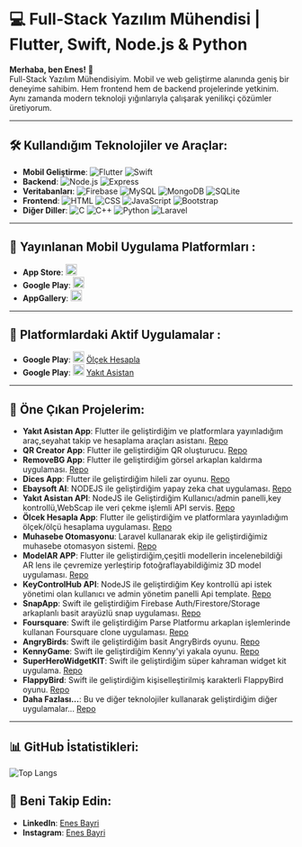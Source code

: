 # 💻 Full-Stack Yazılım Mühendisi | Flutter, Swift, Node.js & Python

**Merhaba, ben Enes!** 👋  
Full-Stack Yazılım Mühendisiyim. Mobil ve web geliştirme alanında geniş bir deneyime sahibim. Hem frontend hem de backend projelerinde yetkinim. Aynı zamanda modern teknoloji yığınlarıyla çalışarak yenilikçi çözümler üretiyorum.

---

## 🛠️ Kullandığım Teknolojiler ve Araçlar:
- **Mobil Geliştirme**: ![Flutter](https://img.shields.io/badge/-Flutter-blue?style=flat&logo=flutter)   ![Swift](https://img.shields.io/badge/Swift-F05138?logo=Swift&logoColor=white)  
- **Backend**: ![Node.js](https://img.shields.io/badge/-Node.js-green?style=flat&logo=node.js) ![Express](https://img.shields.io/badge/-Express-black?style=flat&logo=express)
- **Veritabanları**: ![Firebase](https://img.shields.io/badge/-Firebase-yellow?style=flat&logo=firebase) ![MySQL](https://img.shields.io/badge/-MySQL-blue?style=flat&logo=mysql) ![MongoDB](https://img.shields.io/badge/-MongoDB-green?style=flat&logo=mongodb) ![SQLite](https://img.shields.io/badge/-SQLite-blue?style=flat&logo=sqlite)
- **Frontend**: ![HTML](https://img.shields.io/badge/-HTML-orange?style=flat&logo=html5) ![CSS](https://img.shields.io/badge/-CSS-blue?style=flat&logo=css3) ![JavaScript](https://img.shields.io/badge/-JavaScript-yellow?style=flat&logo=javascript) ![Bootstrap](https://img.shields.io/badge/-Bootstrap-purple?style=flat&logo=bootstrap)
- **Diğer Diller**: ![C](https://img.shields.io/badge/-C-blue?style=flat&logo=c) ![C++](https://img.shields.io/badge/-C++-blue?style=flat&logo=c%2B%2B) ![Python](https://img.shields.io/badge/-Python-yellow?style=flat&logo=python) ![Laravel](https://img.shields.io/badge/-Laravel-red?style=flat&logo=laravel)

---

## 📱 Yayınlanan Mobil Uygulama Platformları :
- **App Store**: <img src="https://logos-world.net/wp-content/uploads/2021/02/App-Store-Logo.png" alt="App Store" width="20"/>
- **Google Play**: <img src="https://static.vecteezy.com/system/resources/previews/017/395/379/original/google-play-store-mobile-apps-logo-free-png.png" alt="Google Play" width="20"/>
- **AppGallery**: <img src="https://upload.wikimedia.org/wikipedia/commons/thumb/f/f6/Huawei_AppGallery.svg/36px-Huawei_AppGallery.svg.png" alt="AppGallery" width="20"/>


---

## 📱 Platformlardaki Aktif Uygulamalar :
- **Google Play**: <img src="https://static.vecteezy.com/system/resources/previews/017/395/379/original/google-play-store-mobile-apps-logo-free-png.png" alt="Google Play" width="20"/>  [ Ölçek Hesapla ](https://play.google.com/store/apps/details?id=com.ebaysoft.olcek_hesapla)
- **Google Play**: <img src="https://static.vecteezy.com/system/resources/previews/017/395/379/original/google-play-store-mobile-apps-logo-free-png.png" alt="Google Play" width="20"/>  [ Yakıt Asistan ](https://play.google.com/store/apps/details?id=ebaysoft.yakit_asistan)



---
## 🌟 Öne Çıkan Projelerim:
- **Yakıt Asistan App**: Flutter ile geliştirdiğim ve platformlara yayınladığım araç,seyahat takip ve hesaplama araçları asistanı. [Repo](https://github.com/enesbayri/yakit-asistan-APP)
- **QR Creator App**: Flutter ile geliştirdiğim QR oluşturucu. [Repo](https://github.com/enesbayri/QR_CREATOR-APP)
- **RemoveBG App**: Flutter ile geliştirdiğim görsel arkaplan kaldırma uygulaması. [Repo](https://github.com/enesbayri/RemoveBG_app)
- **Dices App**: Flutter ile geliştirdiğim hileli zar oyunu. [Repo](https://github.com/enesbayri/Dices-APP)
- **Ebaysoft AI**: NODEJS ile geliştirdiğim yapay zeka chat uygulaması. [Repo](https://github.com/enesbayri/EBAYSOFT-AI)
- **Yakıt Asistan API**: NodeJS ile Geliştirdiğim Kullanıcı/admin panelli,key kontrollü,WebScap ile veri çekme işlemli API servis. [Repo](https://github.com/enesbayri/YakitAsisstant-API)
- **Ölcek Hesapla App**: Flutter ile geliştirdiğim ve platformlara yayınladığım ölçek/ölçü hesaplama uygulaması. [Repo](https://github.com/enesbayri/olcek-hesapla-APP)
- **Muhasebe Otomasyonu**: Laravel kullanarak ekip ile geliştirdiğimiz muhasebe otomasyon sistemi. [Repo](https://github.com/mertozanlislas/emo-laravel9)
- **ModelAR APP**: Flutter ile geliştirdiğim,çeşitli modellerin incelenebildiği AR lens ile çevremize yerleştirip fotoğraflayabildiğimiz 3D model uygulaması. [Repo](https://github.com/enesbayri/ModelAR-APP)
- **KeyControlHub API**: NodeJS ile geliştirdiğim Key kontrollü api istek yönetimi olan kullanıcı ve admin yönetim panelli Api template. [Repo](https://github.com/enesbayri/KeyControlHub_NodeJS)
- **SnapApp**: Swift ile geliştirdiğim Firebase Auth/Firestore/Storage arkaplanlı basit arayüzlü snap uygulaması. [Repo](https://github.com/enesbayri/SnapApp-Firebase-Swift)
- **Foursquare**: Swift ile geliştirdiğim Parse Platformu arkaplan işlemlerinde kullanan Foursquare clone uygulaması. [Repo](https://github.com/enesbayri/Foursquare-PARSE-Swift)
- **AngryBirds**: Swift ile geliştirdiğim basit AngryBirds oyunu. [Repo](https://github.com/enesbayri/angrybirds-swift)
- **KennyGame**: Swift ile geliştirdiğim Kenny'yi yakala oyunu. [Repo](https://github.com/enesbayri/KennyGame-Swift)
- **SuperHeroWidgetKIT**: Swift ile geliştirdiğim süper kahraman widget kit uygulama. [Repo](https://github.com/enesbayri/SuperHeroWidgetKit-Swift)
- **FlappyBird**: Swift ile geliştirdiğim kişiselleştirilmiş karakterli FlappyBird oyunu. [Repo](https://github.com/enesbayri/FlappyBird-Swift)
- **Daha Fazlası...**: Bu ve diğer teknolojiler kullanarak geliştirdiğim diğer uygulamalar... [Repo](https://github.com/enesbayri?tab=repositories)
---

## 📊 GitHub İstatistikleri:
![Top Langs](https://github-readme-stats.vercel.app/api/top-langs/?username=enesbayri&layout=compact&theme=radical)

## 🤝 Beni Takip Edin:
- **LinkedIn**: [Enes Bayri](https://www.linkedin.com/in/enes-bayri-8121282a3/)
- **Instagram**: [Enes Bayri](https://www.instagram.com/eness_bayrii/)

